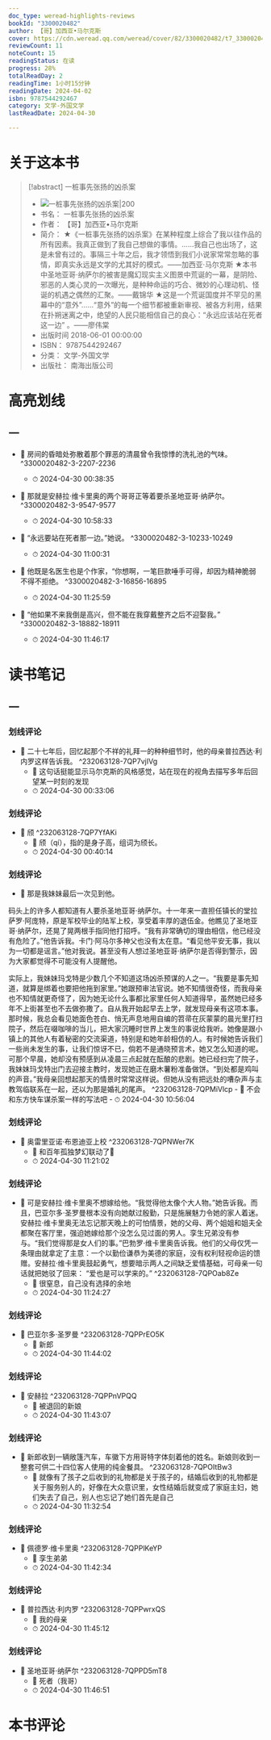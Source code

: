 ```yaml
---
doc_type: weread-highlights-reviews
bookId: "3300020482"
author: 【哥】加西亚•马尔克斯
cover: https://cdn.weread.qq.com/weread/cover/82/3300020482/t7_3300020482.jpg
reviewCount: 11
noteCount: 15
readingStatus: 在读
progress: 28%
totalReadDay: 2
readingTime: 1小时15分钟
readingDate: 2024-04-02
isbn: 9787544292467
category: 文学-外国文学
lastReadDate: 2024-04-30

---
```

# 关于这本书
> [!abstract] 一桩事先张扬的凶杀案
> - ![ 一桩事先张扬的凶杀案|200](https://cdn.weread.qq.com/weread/cover/82/3300020482/t7_3300020482.jpg)
> - 书名： 一桩事先张扬的凶杀案
> - 作者： 【哥】加西亚•马尔克斯
> - 简介： ★《一桩事先张扬的凶杀案》在某种程度上综合了我以往作品的所有因素。我真正做到了我自己想做的事情。……我自己也出场了，这是未曾有过的。事隔三十年之后，我才领悟到我们小说家常常忽略的事情，即真实永远是文学的尤其好的模式。——加西亚·马尔克斯
★本书中圣地亚哥‧纳萨尔的被害是魔幻现实主义图景中荒诞的一幕，是阴险、邪恶的人类心灵的一次曝光，是种种命运的巧合、微妙的心理动机、怪诞的机遇之偶然的汇聚。——戴锦华
★这是一个荒诞国度并不罕见的黑幕中的“意外”……“意外”的每一个细节都被重新审视、被各方利用，结果在扑朔迷离之中，绝望的人民只能相信自己的良心：“永远应该站在死者这一边” 。——廖伟棠
> - 出版时间 2018-06-01 00:00:00
> - ISBN： 9787544292467
> - 分类： 文学-外国文学
> - 出版社： 南海出版公司

# 高亮划线

## 一

 

- 📌 房间的昏暗处弥散着那个罪恶的清晨曾令我惊悸的洗礼池的气味。 ^3300020482-3-2207-2236
    - ⏱ 2024-04-30 00:38:35 
 

- 📌 那就是安赫拉·维卡里奥的两个哥哥正等着要杀圣地亚哥·纳萨尔。 ^3300020482-3-9547-9577
    - ⏱ 2024-04-30 10:58:33 

- 📌 “永远要站在死者那一边。”她说。 ^3300020482-3-10233-10249
    - ⏱ 2024-04-30 11:00:31 
 
 

- 📌 他既是名医生也是个作家，“你想啊，一笔巨款唾手可得，却因为精神脆弱不得不拒绝。 ^3300020482-3-16856-16895
    - ⏱ 2024-04-30 11:25:59 
 
 
 
 
 

- 📌 “他如果不来我倒是高兴，但不能在我穿戴整齐之后不迎娶我。” ^3300020482-3-18882-18911
    - ⏱ 2024-04-30 11:46:17 
 
# 读书笔记

## 一

### 划线评论
- 📌 二十七年后，回忆起那个不祥的礼拜一的种种细节时，他的母亲普拉西达·利内罗这样告诉我。  ^232063128-7QP7vjIVg
    - 💭 这句话挺能显示马尔克斯的风格感觉，站在现在的视角去描写多年后回望某一时刻的发现
    - ⏱ 2024-04-30 00:33:06

### 划线评论
- 📌 颀  ^232063128-7QP7YfAKi
    - 💭 颀（qí），指的是身子高，组词为颀长。
    - ⏱ 2024-04-30 00:40:14

### 划线评论
- 📌 那是我妹妹最后一次见到他。

码头上的许多人都知道有人要杀圣地亚哥·纳萨尔。十一年来一直担任镇长的堂拉萨罗·阿庞特，原是军校毕业的陆军上校，享受着丰厚的退伍金。他瞧见了圣地亚哥·纳萨尔，还晃了晃两根手指同他打招呼。“我有非常确切的理由相信，他已经没有危险了。”他告诉我。卡门·阿马尔多神父也没有太在意。“看见他平安无事，我以为一切都是谣言。”他对我说。甚至没有人想过圣地亚哥·纳萨尔是否得到警示，因为大家都觉得不可能没有人提醒他。

实际上，我妹妹玛戈特是少数几个不知道这场凶杀预谋的人之一。“我要是事先知道，就算是绑着也要把他拖到家里。”她跟预审法官说。她不知情很奇怪，而我母亲也不知情就更奇怪了，因为她无论什么事都比家里任何人知道得早，虽然她已经多年不上街甚至也不去做弥撒了。自从我开始起早去上学，就发现母亲有这项本事。那时候，我总会看见她面色苍白、悄无声息地用自编的笤帚在灰蒙蒙的晨光里打扫院子，然后在啜咖啡的当儿，把大家沉睡时世界上发生的事说给我听。她像是跟小镇上的其他人有着秘密的交流渠道，特别是和她年龄相仿的人。有时候她告诉我们一些尚未发生的事，让我们惊讶不已，倘若不是通晓预言术，她又怎么知道的呢。可那个早晨，她却没有预感到从凌晨三点起就在酝酿的悲剧。她已经扫完了院子，我妹妹玛戈特出门去迎接主教时，发现她正在磨木薯粉准备做饼。“到处都是鸡叫的声音。”我母亲回想起那天的情景时常常这样说。但她从没有把远处的嘈杂声与主教驾临联系在一起，还以为那是婚礼的尾声。  ^232063128-7QPMiVlcp
    - 💭 不会和东方快车谋杀案一样的写法吧
    - ⏱ 2024-04-30 10:56:04

### 划线评论
- 📌 奥雷里亚诺·布恩迪亚上校  ^232063128-7QPNWer7K
    - 💭 和百年孤独梦幻联动了🥺
    - ⏱ 2024-04-30 11:21:02

### 划线评论
- 📌 可是安赫拉·维卡里奥不想嫁给他。“我觉得他太像个大人物。”她告诉我。而且，巴亚尔多·圣罗曼根本没有向她献过殷勤，只是施展魅力令她的家人着迷。安赫拉·维卡里奥无法忘记那天晚上的可怕情景，她的父母、两个姐姐和姐夫全都聚在客厅里，强迫她嫁给那个没怎么见过面的男人。孪生兄弟没有参与。“我们觉得那是女人们的事。”巴勃罗·维卡里奥告诉我。他们的父母仅凭一条理由就拿定了主意：一个以勤俭谦恭为美德的家庭，没有权利轻视命运的馈赠。安赫拉·维卡里奥鼓起勇气，想要暗示两人之间缺乏爱情基础，可母亲一句话就把她驳了回来：
“爱也是可以学来的。”  ^232063128-7QPOab8Ze
    - 💭 很窒息，自己没有选择的余地
    - ⏱ 2024-04-30 11:24:27

### 划线评论
- 📌 巴亚尔多·圣罗曼  ^232063128-7QPPrEO5K
    - 💭 新郎
    - ⏱ 2024-04-30 11:44:02

### 划线评论
- 📌 安赫拉  ^232063128-7QPPnVPQQ
    - 💭 被退回的新娘
    - ⏱ 2024-04-30 11:43:07

### 划线评论
- 📌 新郎收到一辆敞篷汽车，车徽下方用哥特字体刻着他的姓名。新娘则收到一整套可供二十四位客人使用的纯金餐具。  ^232063128-7QPOItBw3
    - 💭 就像有了孩子之后收到的礼物都是关于孩子的，结婚后收到的礼物都是关于服务别人的，好像在大众意识里，女性结婚后就变成了家庭主妇，她们失去了自己，别人也忘记了她们首先是自己
    - ⏱ 2024-04-30 11:32:54

### 划线评论
- 📌 佩德罗·维卡里奥  ^232063128-7QPPlKeYP
    - 💭 孪生弟弟
    - ⏱ 2024-04-30 11:42:34

### 划线评论
- 📌 普拉西达·利内罗  ^232063128-7QPPwrxQS
    - 💭 我的母亲
    - ⏱ 2024-04-30 11:45:12

### 划线评论
- 📌 圣地亚哥·纳萨尔  ^232063128-7QPPD5mT8
    - 💭 死者（我哥）
    - ⏱ 2024-04-30 11:46:51
   
# 本书评论
